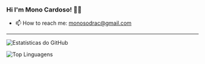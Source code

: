 ### Hi I'm Mono Cardoso! ✌🏻  
  
- 📫 How to reach me: monosodrac@gmail.com

---

![Estatísticas do GitHub](https://github-readme-stats.vercel.app/api?username=monosodrac&show_icons=true&count_private=true&hide=prs,issues,contribs&theme=dark)

![Top Linguagens](https://github-readme-stats.vercel.app/api/top-langs/?username=monosodrac&theme=dark)
